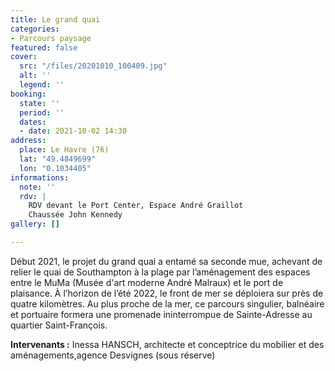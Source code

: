 ```yaml
---
title: Le grand quai
categories:
- Parcours paysage
featured: false
cover:
  src: "/files/20201010_100409.jpg"
  alt: ''
  legend: ''
booking:
  state: ''
  period: ''
  dates:
  - date: 2021-10-02 14:30
address:
  place: Le Havre (76)
  lat: "49.4849699"
  lon: "0.1034405"
informations:
  note: ''
  rdv: |
    RDV devant le Port Center, Espace André Graillot
    Chaussée John Kennedy
gallery: []

---
```

Début 2021, le projet du grand quai a entamé sa seconde mue, achevant de relier le quai de Southampton à la plage par l’aménagement des espaces entre le MuMa (Musée d'art moderne André Malraux) et le port de plaisance. À l’horizon de l’été 2022, le front de mer se déploiera sur près de quatre kilomètres. Au plus proche de la mer, ce parcours singulier, balnéaire et portuaire formera une promenade ininterrompue de Sainte-Adresse au quartier Saint-François.

**Intervenants :** Inessa HANSCH, architecte et conceptrice du mobilier et des aménagements,agence Desvignes (sous réserve)